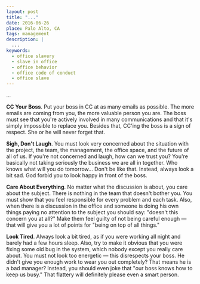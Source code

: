 ```yaml
---
layout: post
title: "..."
date: 2016-06-26
place: Palo Alto, CA
tags: management
description: |
  ...
keywords:
  - office slavery
  - slave in office
  - office behavior
  - office code of conduct
  - office slave
---
```


...

<!--more-->

**CC Your Boss**.
Put your boss in CC at as many emails as possible. The more emails
are coming from you, the more valuable person you are. The boss
must see that you're actively involved in many communications and that
it's simply impossible to replace you. Besides that, CC'ing the boss
is a sign of respect. She or he will never forget that.

**Sigh, Don't Laugh**.
You must look very concerned about the situation with the project, the
team, the management, the office space, and the future of all of us. If you're
not concerned and laugh, how can we trust you? You're basically not taking
seriously the business we are all in together. Who knows what will
you do tomorrow... Don't be like that. Instead, always look a bit sad.
God forbid you to look happy in front of the boss.

**Care About Everything**.
No matter what the discussion is about, you care about the subject. There
is nothing in the team that doesn't bother you. You must show that you
feel responsible for every problem and each task. Also, when there
is a discussion in the office and someone is doing his own things paying
no attention to the subject you should say: "doesn't this concern you at all?"
Make them feel guilty of not being careful enough &mdash; that will
give you a lot of points for "being on top of all things."

**Look Tired**.
Always look a bit tired, as if you were working all night and barely had
a few hours sleep. Also, try to make it obvious that you were fixing
some old bug in the system, which nobody except you really care about. You must not
look too energetic &mdash; this disrespects your boss. He didn't give you
enough work to wear you out completely? That means he is a bad manager? Instead,
you should even joke that "our boss knows how to keep us busy." That flattery
will definitely please even a smart person.
